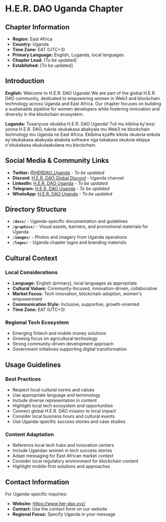 # H.E.R. DAO Uganda Chapter

## Chapter Information

- **Region:** East Africa
- **Country:** Uganda
- **Time Zone:** EAT (UTC+3)
- **Primary Language:** English, Luganda, local languages
- **Chapter Lead:** [To be updated]
- **Established:** [To be updated]

## Introduction

**English:**
Welcome to H.E.R. DAO Uganda! We are part of the global H.E.R. DAO community, dedicated to empowering women in Web3 and blockchain technology across Uganda and East Africa. Our chapter focuses on building a sustainable pipeline for women developers while fostering innovation and diversity in the blockchain ecosystem.

**Luganda:**
Tusanyuse okulaba H.E.R. DAO Uganda! Tuli mu kibiina ky'ensi yonna H.E.R. DAO, tukola okukakasa abakyala mu Web3 ne blockchain technology mu Uganda ne East Africa. Ekibiina kyaffe kikola okukola enkola ey'okukakasa abakyala abakola software nga tukakasa okukola ebipya n'okukakasa okukulaakulana mu blockchain.

## Social Media & Community Links

- **Twitter:** [@HERDAO_Uganda](https://twitter.com/HERDAO_Uganda) - *To be updated*
- **Discord:** [H.E.R. DAO Global Discord](https://discord.gg/her-dao) - Uganda channel
- **LinkedIn:** [H.E.R. DAO Uganda](https://linkedin.com/company/her-dao-uganda) - *To be updated*
- **Telegram:** [H.E.R. DAO Uganda](https://t.me/herdao_uganda) - *To be updated*
- **WhatsApp:** [H.E.R. DAO Uganda](https://wa.me/256XXXXXXXX) - *To be updated*

## Directory Structure

- **`/docs/`** - Uganda-specific documentation and guidelines
- **`/graphics/`** - Visual assets, banners, and promotional materials for Uganda
- **`/images/`** - Photos and imagery from Uganda operations
- **`/logos/`** - Uganda chapter logos and branding materials

## Cultural Context

### Local Considerations
- **Language:** English (primary), local languages as appropriate
- **Cultural Values:** Community-focused, innovation-driven, collaborative
- **Market Focus:** Tech innovation, blockchain adoption, women's empowerment
- **Communication Style:** Inclusive, supportive, growth-oriented
- **Time Zone:** EAT (UTC+3)

### Regional Tech Ecosystem
- Emerging fintech and mobile money solutions
- Growing focus on agricultural technology
- Strong community-driven development approach
- Government initiatives supporting digital transformation

## Usage Guidelines

### Best Practices
- Respect local cultural norms and values
- Use appropriate language and terminology
- Include diverse representation in content
- Highlight local tech ecosystem and opportunities
- Connect global H.E.R. DAO mission to local impact
- Consider local business hours and cultural events
- Use Uganda-specific success stories and case studies

### Content Adaptation
- Reference local tech hubs and innovation centers
- Include Ugandan women in tech success stories
- Adapt messaging for East African market context
- Consider local regulatory environment for blockchain content
- Highlight mobile-first solutions and approaches

## Contact Information

For Uganda-specific inquiries:
- **Website:** https://www.her-dao.xyz/
- **Contact:** Use the contact form on our website
- **Regional Focus:** Specify Uganda in your message
